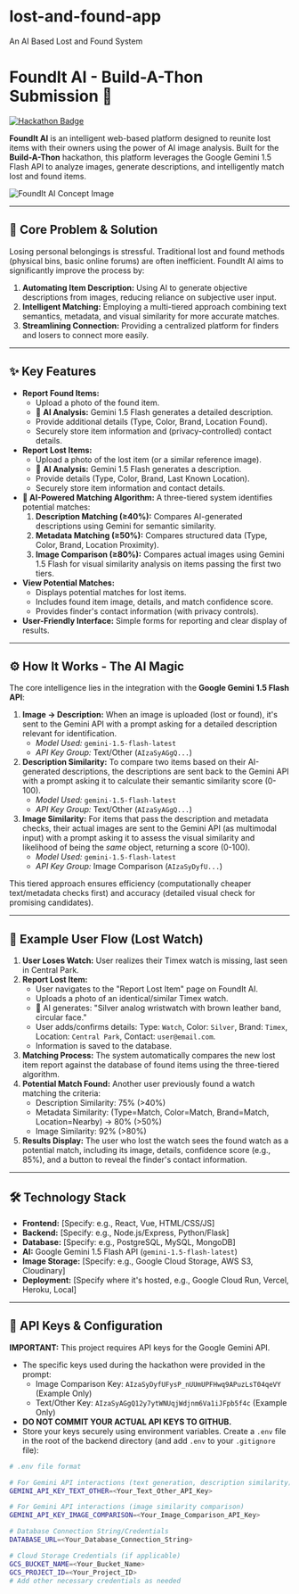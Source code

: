 # lost-and-found-app
An AI Based Lost and Found System

# FoundIt AI - Build-A-Thon Submission 🚀

[![Hackathon Badge](https://img.shields.io/badge/Hackathon-Build--A--Thon-blueviolet)](<Your Hackathon Link - Optional>)

**FoundIt AI** is an intelligent web-based platform designed to reunite lost items with their owners using the power of AI image analysis. Built for the **Build-A-Thon** hackathon, this platform leverages the Google Gemini 1.5 Flash API to analyze images, generate descriptions, and intelligently match lost and found items.

![FoundIt AI Concept Image](<Optional: Link to a screenshot or logo>)

---

## 🌟 Core Problem & Solution

Losing personal belongings is stressful. Traditional lost and found methods (physical bins, basic online forums) are often inefficient. FoundIt AI aims to significantly improve the process by:

1.  **Automating Item Description:** Using AI to generate objective descriptions from images, reducing reliance on subjective user input.
2.  **Intelligent Matching:** Employing a multi-tiered approach combining text semantics, metadata, and visual similarity for more accurate matches.
3.  **Streamlining Connection:** Providing a centralized platform for finders and losers to connect more easily.

---

## ✨ Key Features

*   **Report Found Items:**
    *   Upload a photo of the found item.
    *   🤖 **AI Analysis:** Gemini 1.5 Flash generates a detailed description.
    *   Provide additional details (Type, Color, Brand, Location Found).
    *   Securely store item information and (privacy-controlled) contact details.
*   **Report Lost Items:**
    *   Upload a photo of the lost item (or a similar reference image).
    *   🤖 **AI Analysis:** Gemini 1.5 Flash generates a description.
    *   Provide details (Type, Color, Brand, Last Known Location).
    *   Securely store item information and contact details.
*   **🧠 AI-Powered Matching Algorithm:** A three-tiered system identifies potential matches:
    1.  **Description Matching (≥40%):** Compares AI-generated descriptions using Gemini for semantic similarity.
    2.  **Metadata Matching (≥50%):** Compares structured data (Type, Color, Brand, Location Proximity).
    3.  **Image Comparison (≥80%):** Compares actual images using Gemini 1.5 Flash for visual similarity analysis on items passing the first two tiers.
*   **View Potential Matches:**
    *   Displays potential matches for lost items.
    *   Includes found item image, details, and match confidence score.
    *   Provides finder's contact information (with privacy controls).
*   **User-Friendly Interface:** Simple forms for reporting and clear display of results.

---

## ⚙️ How It Works - The AI Magic

The core intelligence lies in the integration with the **Google Gemini 1.5 Flash API**:

1.  **Image -> Description:** When an image is uploaded (lost or found), it's sent to the Gemini API with a prompt asking for a detailed description relevant for identification.
    *   *Model Used:* `gemini-1.5-flash-latest`
    *   *API Key Group:* Text/Other (`AIzaSyAGgQ...`)
2.  **Description Similarity:** To compare two items based on their AI-generated descriptions, the descriptions are sent back to the Gemini API with a prompt asking it to calculate their semantic similarity score (0-100).
    *   *Model Used:* `gemini-1.5-flash-latest`
    *   *API Key Group:* Text/Other (`AIzaSyAGgQ...`)
3.  **Image Similarity:** For items that pass the description and metadata checks, their actual images are sent to the Gemini API (as multimodal input) with a prompt asking it to assess the visual similarity and likelihood of being the *same* object, returning a score (0-100).
    *   *Model Used:* `gemini-1.5-flash-latest`
    *   *API Key Group:* Image Comparison (`AIzaSyDyfU...`)

This tiered approach ensures efficiency (computationally cheaper text/metadata checks first) and accuracy (detailed visual check for promising candidates).

---

## 🚶 Example User Flow (Lost Watch)

1.  **User Loses Watch:** User realizes their Timex watch is missing, last seen in Central Park.
2.  **Report Lost Item:**
    *   User navigates to the "Report Lost Item" page on FoundIt AI.
    *   Uploads a photo of an identical/similar Timex watch.
    *   🤖 AI generates: "Silver analog wristwatch with brown leather band, circular face."
    *   User adds/confirms details: Type: `Watch`, Color: `Silver`, Brand: `Timex`, Location: `Central Park`, Contact: `user@email.com`.
    *   Information is saved to the database.
3.  **Matching Process:** The system automatically compares the new lost item report against the database of found items using the three-tiered algorithm.
4.  **Potential Match Found:** Another user previously found a watch matching the criteria:
    *   Description Similarity: 75% (>40%)
    *   Metadata Similarity: (Type=Match, Color=Match, Brand=Match, Location=Nearby) -> 80% (>50%)
    *   Image Similarity: 92% (>80%)
5.  **Results Display:** The user who lost the watch sees the found watch as a potential match, including its image, details, confidence score (e.g., 85%), and a button to reveal the finder's contact information.

---

## 🛠️ Technology Stack

*   **Frontend:** [Specify: e.g., React, Vue, HTML/CSS/JS]
*   **Backend:** [Specify: e.g., Node.js/Express, Python/Flask]
*   **Database:** [Specify: e.g., PostgreSQL, MySQL, MongoDB]
*   **AI:** Google Gemini 1.5 Flash API (`gemini-1.5-flash-latest`)
*   **Image Storage:** [Specify: e.g., Google Cloud Storage, AWS S3, Cloudinary]
*   **Deployment:** [Specify where it's hosted, e.g., Google Cloud Run, Vercel, Heroku, Local]

---

## 🔑 API Keys & Configuration

**IMPORTANT:** This project requires API keys for the Google Gemini API.

*   The specific keys used during the hackathon were provided in the prompt:
    *   Image Comparison Key: `AIzaSyDyfUFysP_nUUmUPFHwq9APuzLsT04qeVY` (Example Only)
    *   Text/Other Key: `AIzaSyAGgQ12y7ytWNUqjWdjnm6Va1iJFpb5f4c` (Example Only)
*   **DO NOT COMMIT YOUR ACTUAL API KEYS TO GITHUB.**
*   Store your keys securely using environment variables. Create a `.env` file in the root of the backend directory (and add `.env` to your `.gitignore` file):

```bash
# .env file format

# For Gemini API interactions (text generation, description similarity)
GEMINI_API_KEY_TEXT_OTHER=<Your_Text_Other_API_Key>

# For Gemini API interactions (image similarity comparison)
GEMINI_API_KEY_IMAGE_COMPARISON=<Your_Image_Comparison_API_Key>

# Database Connection String/Credentials
DATABASE_URL=<Your_Database_Connection_String>

# Cloud Storage Credentials (if applicable)
GCS_BUCKET_NAME=<Your_Bucket_Name>
GCS_PROJECT_ID=<Your_Project_ID>
# Add other necessary credentials as needed
